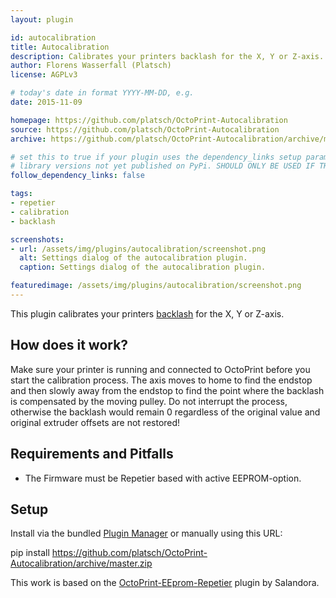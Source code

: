 ```yaml
---
layout: plugin

id: autocalibration
title: Autocalibration
description: Calibrates your printers backlash for the X, Y or Z-axis.
author: Florens Wasserfall (Platsch)
license: AGPLv3

# today's date in format YYYY-MM-DD, e.g.
date: 2015-11-09

homepage: https://github.com/platsch/OctoPrint-Autocalibration
source: https://github.com/platsch/OctoPrint-Autocalibration
archive: https://github.com/platsch/OctoPrint-Autocalibration/archive/master.zip

# set this to true if your plugin uses the dependency_links setup parameter to include
# library versions not yet published on PyPi. SHOULD ONLY BE USED IF THERE IS NO OTHER OPTION!
follow_dependency_links: false

tags:
- repetier
- calibration
- backlash

screenshots:
- url: /assets/img/plugins/autocalibration/screenshot.png
  alt: Settings dialog of the autocalibration plugin.
  caption: Settings dialog of the autocalibration plugin.

featuredimage: /assets/img/plugins/autocalibration/screenshot.png
---
```


This plugin calibrates your printers [backlash](https://en.wikipedia.org/wiki/Backlash_%28engineering%29) for the X, Y or Z-axis.

## How does it work?

Make sure your printer is running and connected to OctoPrint before you start the calibration process. The axis moves to home to find the endstop and then slowly away from the endstop to find the point where the backlash is compensated by the moving pulley. Do not interrupt the process, otherwise the backlash would remain 0 regardless of the original value and original extruder offsets are not restored!

## Requirements and Pitfalls

* The Firmware must be Repetier based with active EEPROM-option.

## Setup

Install via the bundled [Plugin Manager](https://github.com/foosel/OctoPrint/wiki/Plugin:-Plugin-Manager)
or manually using this URL:

  pip install https://github.com/platsch/OctoPrint-Autocalibration/archive/master.zip


This work is based on the [OctoPrint-EEprom-Repetier](https://github.com/Salandora/OctoPrint-EEPROM-Repetier) plugin by Salandora.
